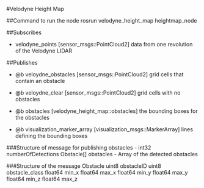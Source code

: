 #Velodyne Height Map

##Command to run the node
rosrun velodyne_height_map heightmap_node

##Subscribes
- velodyne_points [sensor_msgs::PointCloud2] data from one
  revolution of the Velodyne LIDAR
  
##Publishes
- @b veloydne_obstacles [sensor_msgs::PointCloud2] grid cells that
  contain an obstacle

- @b veloydne_clear [sensor_msgs::PointCloud2] grid cells with no
  obstacles
  
- @b obstacles [velodyne_height_map::obstacles] the bounding boxes for the obstacles

- @b visualization_marker_array [visualization_msgs::MarkerArray] lines defining the bounding boxes

###Structure of message for publishing obstacles - 
int32 numberOfDetections
Obstacle[] obstacles - Array of the detected obstacles


###Structure of the message Obstacle
uint8 obstacleID
uint8 obstacle_class
float64 min_x
float64 max_x
float64 min_y
float64 max_y
float64 min_z
float64 max_z


